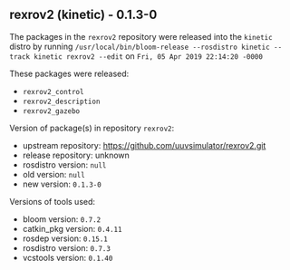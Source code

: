 ## rexrov2 (kinetic) - 0.1.3-0

The packages in the `rexrov2` repository were released into the `kinetic` distro by running `/usr/local/bin/bloom-release --rosdistro kinetic --track kinetic rexrov2 --edit` on `Fri, 05 Apr 2019 22:14:20 -0000`

These packages were released:
- `rexrov2_control`
- `rexrov2_description`
- `rexrov2_gazebo`

Version of package(s) in repository `rexrov2`:

- upstream repository: https://github.com/uuvsimulator/rexrov2.git
- release repository: unknown
- rosdistro version: `null`
- old version: `null`
- new version: `0.1.3-0`

Versions of tools used:

- bloom version: `0.7.2`
- catkin_pkg version: `0.4.11`
- rosdep version: `0.15.1`
- rosdistro version: `0.7.3`
- vcstools version: `0.1.40`


